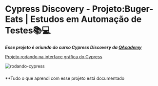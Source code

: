 # Cypress Discovery - Projeto:Buger-Eats | Estudos em Automação de Testes📚💻

***Esse projeto é oriundo do curso Cypress Discovery da [QAcademy](https://br.qacademy.io/cypress-discovery)***

[Projeto rodando na interface gráfica do Cypress](red)

![rodando-cypress](assets/2022-10-09_22-11-53.gif)

###

**Tudo o que aprendi com esse projeto está documentado 
